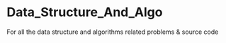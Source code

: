 # Data_Structure_And_Algo
For all the data structure and algorithms related problems &amp; source code
